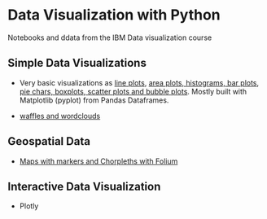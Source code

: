 # Data Visualization with Python

Notebooks and ddata from the IBM Data visualization course

## Simple Data Visualizations

- Very basic visualizations as [line plots](DV0101EN-1-1-1-Introduction-to-Matplotlib-and-Line-Plots.ipynb), [area plots, histograms, bar plots](DV0101EN-2-2-1-Area-Plots-Histograms-and-Bar-Charts-py-v2.0.ipynb), [pie chars, boxplots, scatter plots and bubble plots](DV0101EN-2-3-1-Pie-Charts-Box-Plots-Scatter-Plots-and-Bubble-Plots-py-v2.0.ipynb). Mostly built with Matplotlib (pyplot) from Pandas Dataframes. 

- [waffles and wordclouds](DV0101EN-3-4-1-Waffle-Charts-Word-Clouds-and-Regression-Plots-py-v2.0.ipynb)

## Geospatial Data

- [Maps with markers and Chorpleths with Folium](DV0101EN-3-5-1-Generating-Maps-in-Python-py-v2.0.ipynb)

## Interactive Data Visualization

- Plotly
